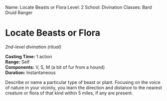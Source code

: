 Name: Locate Beasts or Flora
Level: 2
School: Divination
Classes: Bard
         Druid
         Ranger

# Locate Beasts or Flora 
_2nd-level divination (ritual)_ 

**Casting Time:** 1 action    
**Range:** Self    
**Components:** V, S, M (a bit of fur from a hound)    
**Duration:** Instantaneous 

Describe or name a particular type of beast or plant. Focusing on the voice of nature in your vicinity, you learn the direction and distance to the nearest creature or flora of that kind within 5 miles, if any are present.
